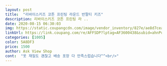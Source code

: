 ```yaml
---
layout: post 
title:  "리바이스키즈 코튼 프린팅 라운드 반팔티 키즈" 
description: 리바이스키즈 코튼 프린팅 라 ..
date: 2020-08-15 06:30:03 
img: https://static.coupangcdn.com/image/vendor_inventory/827e/ae8d7cea931349b2a99243a57691d3748c5b55341f03b09e83ae1b5cd6ad.jpg 
linkUrl: https://link.coupang.com/re/AFFSDP?lptag=AF3600438&subid=ahnPublicAsk&pageKey=203042374&itemId=595066556&vendorItemId=4558243219&traceid=V0-113-c60e006296b6d4f9 
categories: [1005] 
color: 5A8DF3 
price: 1500 
author: Ask View Shop 
cont:  "옷 재질도 괜찮고 배송 포장 다 만족스럽습니다^^<br/>" 
---
```

